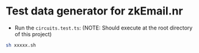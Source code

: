 # Test data generator for zkEmail.nr

- Run the `circuits.test.ts`:
  (NOTE: Should execute at the root directory of this project)
```bash
sh xxxxx.sh
```